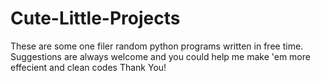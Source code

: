 # Cute-Little-Projects
These are some one filer random python programs written in free time. Suggestions are always welcome and you could help me make 'em more effecient and clean codes Thank You!
